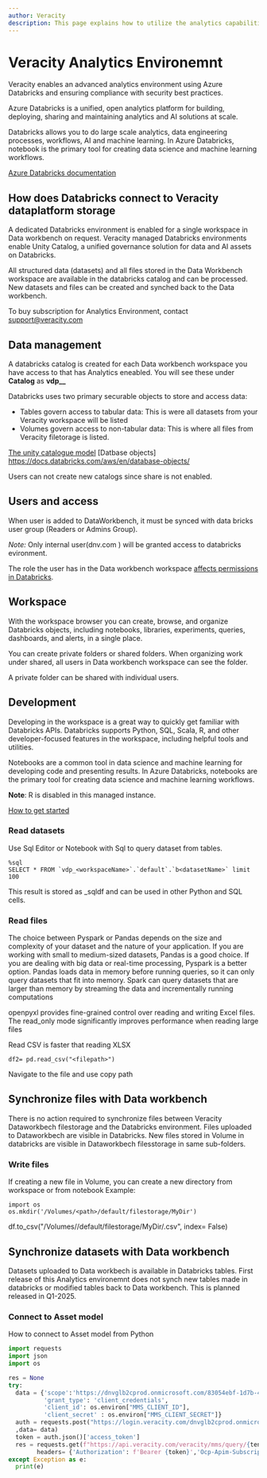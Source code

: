 ```yaml
---
author: Veracity
description: This page explains how to utilize the analytics capabilities
---
```


# Veracity Analytics Environemnt

Veracity enables an advanced analytics environment using Azure Databricks and ensuring compliance with security best practices.

Azure Databricks is a unified, open analytics platform for building, deploying, sharing and maintaining analytics and AI solutions at scale.

Databricks allows you to do large scale analytics, data engineering processes, workflows, AI and machine learning. In Azure Databricks, notebook is the primary tool for creating data science and machine learning workflows.

[Azure Databricks documentation](https://learn.microsoft.com/en-us/azure/databricks/)

## How does Databricks connect to Veracity dataplatform storage

A dedicated Databricks environment is enabled for a single workspace in Data workbench on request. Veracity managed Databricks environments enable Unity Catalog, a unified governance solution for data and AI assets on Databricks.

All structured data (datasets) and all files stored in the Data Workbench workspace are available in the databricks catalog and can be processed. New datasets and files can be created and synched back to the Data workbench.

To buy subscription for Analytics Environment, contact support@veracity.com

## Data management 

A databricks catalog is created for each Data workbench workspace you have access to that has Analytics eneabled. You will see these  under **Catalog** as **vdp_<tenant>_<workspaceName>**

Databricks uses two primary securable objects to store and access data:

- Tables govern access to tabular data: This is were all datasets from your Veracity workspace will be listed
- Volumes govern access to non-tabular data: This is where all files from Veracity filetorage is listed.

[The unity catalogue model](https://docs.databricks.com/aws/en/data-governance/unity-catalog)
[Datbase objects] https://docs.databricks.com/aws/en/database-objects/

Users can not create new catalogs since share is not enabled.

## Users and access
When user is added to DataWorkbench, it must be synced with data bricks user group (Readers or Admins Group).

*Note:* Only internal user(dnv.com ) will be granted access to databricks evironment.

The role the user has in the Data workbench workspace [affects permissions in Databricks](accessMatrix.md).

## Workspace
With the workspace browser you can create, browse, and organize Databricks objects, including notebooks, libraries, experiments, queries, dashboards, and alerts, in a single place. 

You can create private folders or shared folders.  When organizing work under shared, all users in Data workbench workspace can see the folder.

A private folder can be shared with individual users.

## Development

Developing in the workspace is a great way to quickly get familiar with Databricks APIs. Databricks supports Python, SQL, Scala, R, and other developer-focused features in the workspace, including helpful tools and utilities.

Notebooks are a common tool in data science and machine learning for developing code and presenting results. In Azure Databricks, notebooks are the primary tool for creating data science and machine learning workflows.

**Note**: R is disabled in this managed instance.

[How to get started](https://learn.microsoft.com/en-us/azure/databricks/developers/)



### Read datasets

Use Sql Editor or Notebook with Sql to query dataset from tables.

```
%sql
SELECT * FROM `vdp_<workspaceName>`.`default`.`b<datasetName>` limit 100

```
This result is stored as _sqldf and can be used in other Python and SQL cells.


### Read files

The choice between Pyspark or Pandas depends on the size and complexity of your dataset and the nature of your application. If you are working with small to medium-sized datasets, Pandas is a good choice. If you are dealing with big data or real-time processing, Pyspark is a better option. Pandas loads data in memory before running queries, so it can only query datasets that fit into memory. Spark can query datasets that are larger than memory by streaming the data and incrementally running computations

openpyxl provides fine-grained control over reading and writing Excel files. The read_only mode significantly improves performance when reading large files

Read CSV is faster that reading XLSX

```
df2= pd.read_csv("<filepath>")
```
Navigate to the file and use copy path


## Synchronize files with Data workbench
There is no action required to synchronize files between Veracity Dataworkbech filestorage and the Databricks environment. Files uploaded to Dataworkbech are visible in Databricks. New files stored in Volume in databricks are visible in Dataworkbech filesstorage in same sub-folders.

### Write files
If creating a new file in Volume, you can create a new directory from workspace or from notebook
Example:
```
import os
os.mkdir('/Volumes/<path>/default/filestorage/MyDir')
```
df.to_csv("/Volumes/<path>/default/filestorage/MyDir/<filename>.csv", index= False) 

## Synchronize datasets with Data workbench
Datasets uploaded to Data workbech is available in Databricks tables. 
First release of this Analytics environemnt does not synch new tables made in databricks or modified tables back to Data workbench. This is planned released in Q1-2025.

### Connect to Asset model
How to connect to Asset model from Python


```Python
import requests
import json
import os

res = None
try:
  data = {'scope':'https://dnvglb2cprod.onmicrosoft.com/83054ebf-1d7b-43f5-82ad-b2bde84d7b75/.default',
          'grant_type': 'client_credentials',
          'client_id': os.environ["MMS_CLIENT_ID"],
          'client_secret' : os.environ["MMS_CLIENT_SECRET"]}
  auth = requests.post("https://login.veracity.com/dnvglb2cprod.onmicrosoft.com/b2c_1a_signinwithadfsidp/oauth2/v2.0/token"
  ,data= data) 
  token = auth.json()['access_token']
  res = requests.get(f"https://api.veracity.com/veracity/mms/query/{tenantId}}/api/v1/sites/{currentSiteId}",
        headers= {'Authorization': f'Bearer {token}','Ocp-Apim-Subscription-Key': os.environ["Ocp-Apim-Subscription-Key"]})
except Exception as e:
  print(e)

````